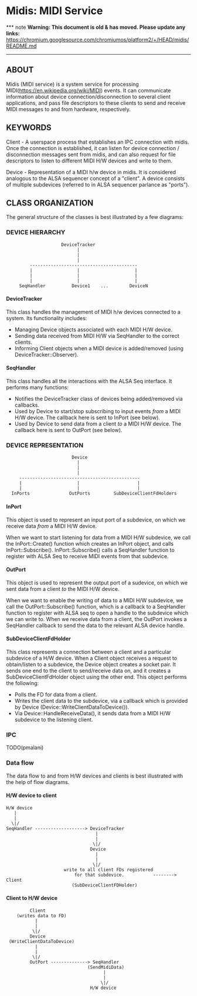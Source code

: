 # Midis: MIDI Service

*** note
**Warning: This document is old & has moved.  Please update any links:**<br>
https://chromium.googlesource.com/chromiumos/platform2/+/HEAD/midis/README.md
***

## ABOUT

Midis (MIDI service) is a system service for processing
MIDI(https://en.wikipedia.org/wiki/MIDI) events. It can communicate information
about device connection/disconnection to several client applications, and pass
file descriptors to these clients to send and receive MIDI messages to and from
hardware, respectively.

## KEYWORDS

Client - A userspace process that establishes an IPC connection with midis. Once
the connection is established, it can listen for device
connection / disconnection messages sent from midis, and can also request for
file descriptors to listen to different MIDI H/W devices and write to them.

Device - Representation of a MIDI h/w device in midis. It is considered
analogous to the ALSA sequencer concept of a "client". A device consists of
multiple subdevices (referred to in ALSA sequencer parlance as "ports").

## CLASS ORGANIZATION

The general structure of the classes is best illustrated by a few diagrams:

### DEVICE HIERARCHY


                         DeviceTracker
                               |
                               |
                               |
             -----------------------------------------
             |                 |                     |
             |                 |                     |
             |                 |                     |
         SeqHandler          Device1    ...        DeviceN

#### DeviceTracker

This class handles the management of MIDI h/w devices connected to a system. Its
functionality includes:
- Managing Device objects associated with each MIDI H/W device.
- Sending data received from MIDI H/W via SeqHandler to the correct clients.
- Informing Client objects when a MIDI device is added/removed (using
  DeviceTracker::Observer).

#### SeqHandler

This class handles all the interactions with the ALSA Seq interface.
It performs many functions:
- Notifies the DeviceTracker class of devices being added/removed via callbacks.
- Used by Device to start/stop subscribing to input events *from* a MIDI H/W
  device. The callback here is sent to InPort (see below).
- Used by Device to send data from a client *to* a MIDI H/W device. The callback
  here is sent to OutPort (see below).

### DEVICE REPRESENTATION

                             Device
                               |
                               |
                               |
         ----------------------------------------------
         |                     |                      |
         |                     |                      |
      InPorts               OutPorts         SubDeviceClientFdHolders


#### InPort

This object is used to represent an input port of a subdevice, on which we
receive data *from* a MIDI H/W device.

When we want to start listening for data from a MIDI H/W subdevice, we call the
InPort::Create() function which creates an InPort object, and calls
InPort::Subscribe(). InPort::Subscribe() calls a SeqHandler function to register
with ALSA Seq to receive MIDI events from that subdevice.

#### OutPort

This object is used to represent the output port of a sudevice, on which we sent
data from a client *to* the MIDI H/W device.

When we want to enable the writing of data to a MIDI H/W subdevice, we call the
OutPort::Subscribe() function, which is a callback to a SeqHandler function to
register with ALSA seq to open a handle to the subdevice which we can
write to. When we receive data from a client, the OutPort invokes a SeqHandler
callback to send the data to the relevant ALSA device handle.

#### SubDeviceClientFdHolder

This class represents a connection between a client and a particular subdevice
of a H/W device. When a Client object receives a request to obtain/listen to a
subdevice, the Device object creates a socket pair. It sends one end to the
client to send/receive data on, and it creates a SubDeviceClientFdHolder object
using the other end. This object performs the following:
- Polls the FD for data from a client.
- Writes the client data to the subdevice, via a callback which is provided
  by Device (Device::WriteClientDataToDevice()).
- Via Device::HandleReceiveData(), it sends data from a MIDI H/W subdevice
  to the listening client.

### IPC

TODO(pmalani)

### Data flow

The data flow to and from H/W devices and clients is best illustrated with the
help of flow diagrams.

#### H/W device to client

    H/W device
       |
       |
      \|/
    SeqHandler -------------------> DeviceTracker
                                      |
                                      |
                                     \|/
                                    Device
                                      |
                                      |
                                     \|/
                          write to all client FDs registered
                              for that subdevice.           --------> Client
                             (SubDeviceClientFDHolder)

#### Client to H/W device

             Client
        (writes data to FD)
               |
               |
              \|/
             Device
     (WriteClientDataToDevice)
               |
               |
              \|/
             OutPort --------------> SeqHandler
                                   (SendMidiData)
                                         |
                                         |
                                        \|/
                                    H/W device
